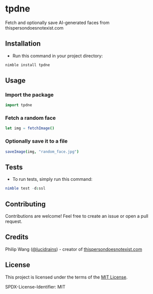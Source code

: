 # tpdne

Fetch and optionally save AI-generated faces from thispersondoesnotexist.com

## Installation

- Run this command in your project directory:

```bash
nimble install tpdne
```

## Usage

### Import the package

```nim
import tpdne
```

### Fetch a random face

```nim
let img = fetchImage()
```

### Optionally save it to a file

```nim
saveImage(img, "random_face.jpg")
```

## Tests

- To run tests, simply run this command:

```nim
nimble test -d:ssl
```

## Contributing

Contributions are welcome! Feel free to create an issue or open a pull request.

## Credits

Philip Wang ([@lucidrains](https://github.com/lucidrains)) - creator of [thispersondoesnotexist.com](https://thispersondoesnotexist.com)

## License

This project is licensed under the terms of the [MIT License](https://opensource.org/licenses/MIT).

SPDX-License-Identifier: MIT
